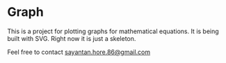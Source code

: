 # Graph
This is a project for plotting graphs for mathematical equations. It is being built with SVG. Right now it is just a skeleton.

Feel free to contact sayantan.hore.86@gmail.com

